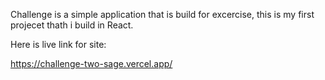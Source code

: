 Challenge is a simple application that is build for excercise, this is my first projecet thath i build in React.

Here is live link for site:

https://challenge-two-sage.vercel.app/
